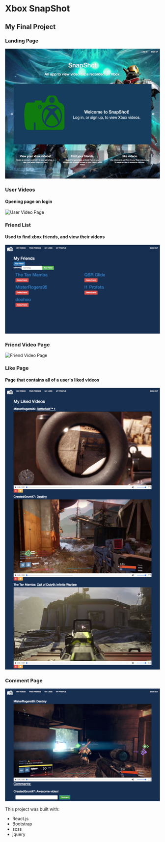 # Xbox SnapShot
## My Final Project

### Landing Page
![Home Page](app/images/readme-images/final-project-home.png)

### User Videos
#### Opening page on login
![User Video Page](app/images/readme-images/final-project-myvideos.png)

### Friend List
#### Used to find xbox friends, and view their videos
![Friend Page](app/images/readme-images/myfriends.png)

### Friend Video Page
![Friend Video Page](app/images/readme-images/friend-videos.png)

### Like Page
#### Page that contains all of a user's liked videos
![Like Page](app/images/readme-images/my-likes.png)

### Comment Page
![Comment Page](app/images/readme-images/comments-page.png)

This project was built with:
* React.js
* Bootstrap
* scss
* jquery
